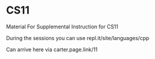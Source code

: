 # CS11
Material For Supplemental Instruction for CS11

During the sessions you can use repl.it/site/languages/cpp

Can arrive here via carter.page.link/11


